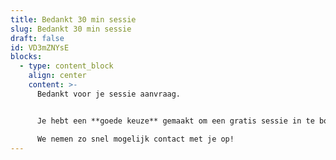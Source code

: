 ```yaml
---
title: Bedankt 30 min sessie
slug: Bedankt 30 min sessie
draft: false
id: VD3mZNYsE
blocks:
  - type: content_block
    align: center
    content: >-
      Bedankt voor je sessie aanvraag.


      Je hebt een **goede keuze** gemaakt om een gratis sessie in te boeken met onze specialisten.\

      We nemen zo snel mogelijk contact met je op!
---
```

